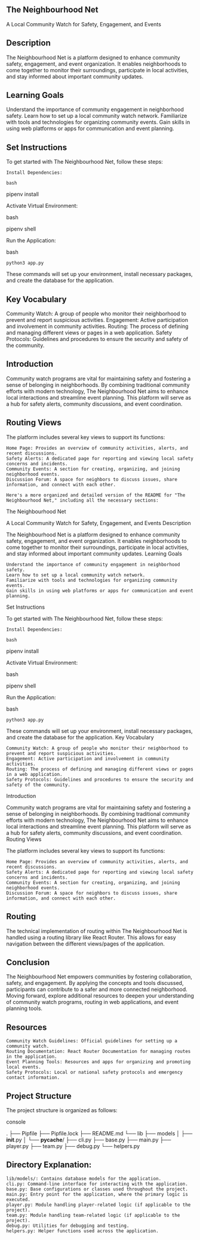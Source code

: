 ## The Neighbourhood Net

A Local Community Watch for Safety, Engagement, and Events

## Description

The Neighbourhood Net is a platform designed to enhance community safety, engagement, and event organization. It enables neighborhoods to come together to monitor their surroundings, participate in local activities, and stay informed about important community updates.

## Learning Goals

Understand the importance of community engagement in neighborhood safety.
Learn how to set up a local community watch network.
Familiarize with tools and technologies for organizing community events.
Gain skills in using web platforms or apps for communication and event planning.

## Set Instructions

To get started with The Neighbourhood Net, follow these steps:

    Install Dependencies:

    bash

pipenv install

Activate Virtual Environment:

bash

pipenv shell

Run the Application:

bash

    python3 app.py

These commands will set up your environment, install necessary packages, and create the database for the application.

## Key Vocabulary

Community Watch: A group of people who monitor their neighborhood to prevent and report suspicious activities.
Engagement: Active participation and involvement in community activities.
Routing: The process of defining and managing different views or pages in a web application.
Safety Protocols: Guidelines and procedures to ensure the security and safety of the community.

## Introduction

Community watch programs are vital for maintaining safety and fostering a sense of belonging in neighborhoods. By combining traditional community efforts with modern technology, The Neighbourhood Net aims to enhance local interactions and streamline event planning. This platform will serve as a hub for safety alerts, community discussions, and event coordination.

## Routing Views

The platform includes several key views to support its functions:

    Home Page: Provides an overview of community activities, alerts, and recent discussions.
    Safety Alerts: A dedicated page for reporting and viewing local safety concerns and incidents.
    Community Events: A section for creating, organizing, and joining neighborhood events.
    Discussion Forum: A space for neighbors to discuss issues, share information, and connect with each other.

    Here's a more organized and detailed version of the README for "The Neighbourhood Net," including all the necessary sections:
The Neighbourhood Net

A Local Community Watch for Safety, Engagement, and Events
Description

The Neighbourhood Net is a platform designed to enhance community safety, engagement, and event organization. It enables neighborhoods to come together to monitor their surroundings, participate in local activities, and stay informed about important community updates.
Learning Goals

    Understand the importance of community engagement in neighborhood safety.
    Learn how to set up a local community watch network.
    Familiarize with tools and technologies for organizing community events.
    Gain skills in using web platforms or apps for communication and event planning.

Set Instructions

To get started with The Neighbourhood Net, follow these steps:

    Install Dependencies:

    bash

pipenv install

Activate Virtual Environment:

bash

pipenv shell

Run the Application:

bash

    python3 app.py

These commands will set up your environment, install necessary packages, and create the database for the application.
Key Vocabulary

    Community Watch: A group of people who monitor their neighborhood to prevent and report suspicious activities.
    Engagement: Active participation and involvement in community activities.
    Routing: The process of defining and managing different views or pages in a web application.
    Safety Protocols: Guidelines and procedures to ensure the security and safety of the community.

Introduction

Community watch programs are vital for maintaining safety and fostering a sense of belonging in neighborhoods. By combining traditional community efforts with modern technology, The Neighbourhood Net aims to enhance local interactions and streamline event planning. This platform will serve as a hub for safety alerts, community discussions, and event coordination.
Routing Views

The platform includes several key views to support its functions:

    Home Page: Provides an overview of community activities, alerts, and recent discussions.
    Safety Alerts: A dedicated page for reporting and viewing local safety concerns and incidents.
    Community Events: A section for creating, organizing, and joining neighborhood events.
    Discussion Forum: A space for neighbors to discuss issues, share information, and connect with each other.

## Routing

The technical implementation of routing within The Neighbourhood Net is handled using a routing library like React Router. This allows for easy navigation between the different views/pages of the application.

## Conclusion

The Neighbourhood Net empowers communities by fostering collaboration, safety, and engagement. By applying the concepts and tools discussed, participants can contribute to a safer and more connected neighborhood. Moving forward, explore additional resources to deepen your understanding of community watch programs, routing in web applications, and event planning tools.

## Resources

    Community Watch Guidelines: Official guidelines for setting up a community watch.
    Routing Documentation: React Router Documentation for managing routes in the application.
    Event Planning Tools: Resources and apps for organizing and promoting local events.
    Safety Protocols: Local or national safety protocols and emergency contact information.

## Project Structure

The project structure is organized as follows:

console

.
├── Pipfile
├── Pipfile.lock
├── README.md
└── lib
    ├── models
    │   ├── __init__.py
    │   └── __pycache__/
    ├── cli.py
    ├── base.py
    ├── main.py
    ├── player.py
    ├── team.py
    ├── debug.py
    └── helpers.py

##  Directory Explanation:

    lib/models/: Contains database models for the application.
    cli.py: Command-line interface for interacting with the application.
    base.py: Base configurations or classes used throughout the project.
    main.py: Entry point for the application, where the primary logic is executed.
    player.py: Module handling player-related logic (if applicable to the project).
    team.py: Module handling team-related logic (if applicable to the project).
    debug.py: Utilities for debugging and testing.
    helpers.py: Helper functions used across the application.
